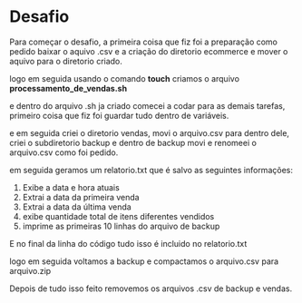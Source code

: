 # Desafio
Para começar o desafio, a primeira coisa que fiz foi a preparação como pedido
baixar o aquivo .csv e a criação do diretorio ecommerce e mover o aquivo para o diretorio criado.

logo em seguida usando o comando **touch** criamos o arquivo **processamento_de_vendas.sh** 

e dentro do arquivo .sh ja criado comecei a codar para as demais tarefas, primeiro coisa que fiz foi 
guardar tudo dentro de variáveis.

e em seguida criei o diretorio vendas, movi o arquivo.csv para dentro dele, criei o subdiretorio backup e dentro de backup movi e renomeei o arquivo.csv como foi pedido.

em seguida geramos um relatorio.txt que é salvo as seguintes informações:
1. Exibe a data e hora atuais
2. Extrai a data da primeira venda 
3. Extrai a data da última venda
4. exibe quantidade total de itens diferentes vendidos 
5. imprime as primeiras 10 linhas do arquivo de backup 
   
E no final da linha do código  tudo isso é incluido no relatorio.txt


logo em seguida voltamos a backup e compactamos o arquivo.csv para arquivo.zip

Depois de tudo isso feito removemos os arquivos .csv de backup e vendas.
